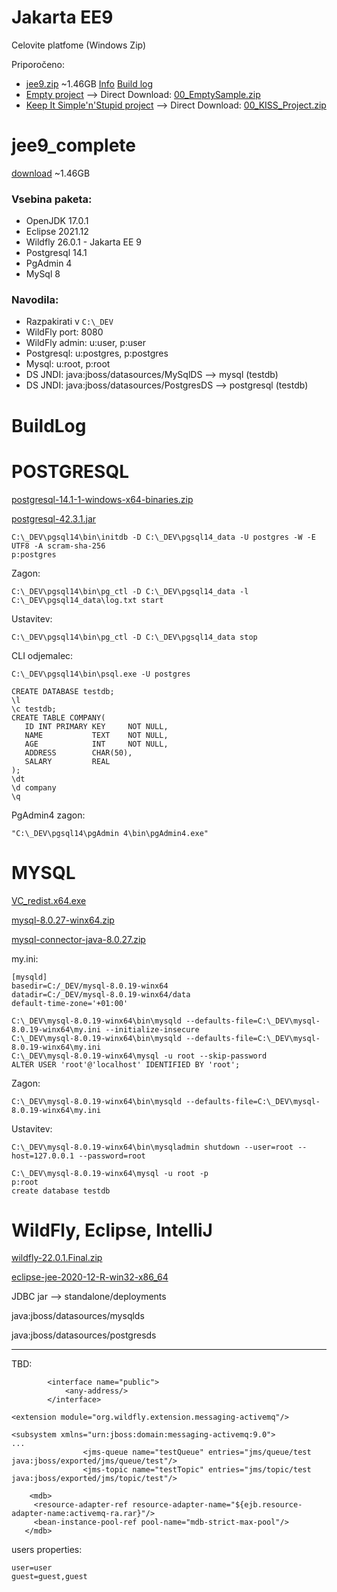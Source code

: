 # Jakarta EE9
Celovite platfome (Windows Zip)

Priporočeno:
- [jee9.zip](https://drive.google.com/file/d/1bMAEuGXXccEpzvqceS0EJloka4-sYWIz/view?usp=sharing) ~1.46GB [Info](#jee9_complete) [Build log](#BuildLog)
- [Empty project](https://github.com/lukapavlic/aiv/tree/master/2022/00_EmptySample) --> Direct Download: [00_EmptySample.zip](https://drive.google.com/file/d/1ZW_Rwqo-7lpgl-WY_wZC1HYuVq1h7Srq/view?usp=sharing)
- [Keep It Simple'n'Stupid project](https://github.com/lukapavlic/aiv/tree/master/2022/00_KISS_Project) --> Direct Download: [00_KISS_Project.zip](https://drive.google.com/file/d/1-6ffnpX6r4M7HdzdFusjC2l75nWikSf-/view?usp=sharing)




# jee9_complete
[download](https://drive.google.com/file/d/1bMAEuGXXccEpzvqceS0EJloka4-sYWIz/view?usp=sharing) ~1.46GB

### Vsebina paketa:
- OpenJDK 17.0.1
- Eclipse 2021.12
- Wildfly 26.0.1 - Jakarta EE 9
- Postgresql 14.1
- PgAdmin 4
- MySql 8


### Navodila:

- Razpakirati v `C:\_DEV`
- WildFly port: 8080
- WildFly admin: u:user, p:user
- Postgresql: u:postgres, p:postgres
- Mysql: u:root, p:root
- DS JNDI: java:jboss/datasources/MySqlDS --> mysql (testdb)
- DS JNDI: java:jboss/datasources/PostgresDS --> postgresql (testdb)


# BuildLog

POSTGRESQL
==========
[postgresql-14.1-1-windows-x64-binaries.zip](https://www.enterprisedb.com/download-postgresql-binaries)

[postgresql-42.3.1.jar](https://jdbc.postgresql.org/download.html)

```
C:\_DEV\pgsql14\bin\initdb -D C:\_DEV\pgsql14_data -U postgres -W -E UTF8 -A scram-sha-256
p:postgres
```

Zagon:
```
C:\_DEV\pgsql14\bin\pg_ctl -D C:\_DEV\pgsql14_data -l C:\_DEV\pgsql14_data\log.txt start
```

Ustavitev:
```
C:\_DEV\pgsql14\bin\pg_ctl -D C:\_DEV\pgsql14_data stop
```

CLI odjemalec:
```
C:\_DEV\pgsql14\bin\psql.exe -U postgres
```

```
CREATE DATABASE testdb;
\l
\c testdb;
CREATE TABLE COMPANY(
   ID INT PRIMARY KEY     NOT NULL,
   NAME           TEXT    NOT NULL,
   AGE            INT     NOT NULL,
   ADDRESS        CHAR(50),
   SALARY         REAL
);
\dt
\d company
\q
```

PgAdmin4 zagon:
```
"C:\_DEV\pgsql14\pgAdmin 4\bin\pgAdmin4.exe"
```

MYSQL
=====
[VC_redist.x64.exe](https://support.microsoft.com/en-us/help/2977003/the-latest-supported-visual-c-downloads)

[mysql-8.0.27-winx64.zip](https://dev.mysql.com/downloads/mysql/)

[mysql-connector-java-8.0.27.zip](https://dev.mysql.com/downloads/connector/j/)

my.ini:
```
[mysqld]
basedir=C:/_DEV/mysql-8.0.19-winx64
datadir=C:/_DEV/mysql-8.0.19-winx64/data
default-time-zone='+01:00'
```

```
C:\_DEV\mysql-8.0.19-winx64\bin\mysqld --defaults-file=C:\_DEV\mysql-8.0.19-winx64\my.ini --initialize-insecure
C:\_DEV\mysql-8.0.19-winx64\bin\mysqld --defaults-file=C:\_DEV\mysql-8.0.19-winx64\my.ini
C:\_DEV\mysql-8.0.19-winx64\mysql -u root --skip-password
ALTER USER 'root'@'localhost' IDENTIFIED BY 'root';
```
Zagon:
```
C:\_DEV\mysql-8.0.19-winx64\bin\mysqld --defaults-file=C:\_DEV\mysql-8.0.19-winx64\my.ini
```

Ustavitev:
```
C:\_DEV\mysql-8.0.19-winx64\bin\mysqladmin shutdown --user=root --host=127.0.0.1 --password=root
```

```
C:\_DEV\mysql-8.0.19-winx64\mysql -u root -p
p:root
create database testdb
```


WildFly, Eclipse, IntelliJ
==========================

[wildfly-22.0.1.Final.zip](https://wildfly.org/downloads/)

[eclipse-jee-2020-12-R-win32-x86_64](https://www.eclipse.org/downloads/packages/)

JDBC jar --> standalone/deployments

java:jboss/datasources/mysqlds

java:jboss/datasources/postgresds

---

TBD:

```
        <interface name="public">
            <any-address/>
        </interface>
```

```
<extension module="org.wildfly.extension.messaging-activemq"/>
```

```
<subsystem xmlns="urn:jboss:domain:messaging-activemq:9.0">
...
				<jms-queue name="testQueue" entries="jms/queue/test java:jboss/exported/jms/queue/test"/>
				<jms-topic name="testTopic" entries="jms/topic/test java:jboss/exported/jms/topic/test"/>
```

```
	<mdb>
     <resource-adapter-ref resource-adapter-name="${ejb.resource-adapter-name:activemq-ra.rar}"/>
     <bean-instance-pool-ref pool-name="mdb-strict-max-pool"/>
   </mdb>
```

users properties:

```
user=user
guest=guest,guest
```

